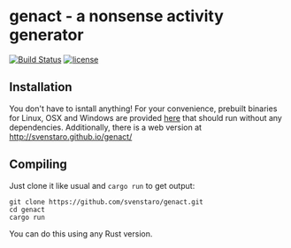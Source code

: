 # genact - a nonsense activity generator

[![Build Status](https://travis-ci.org/svenstaro/genact.svg?branch=master)](https://travis-ci.org/svenstaro/genact)
[![license](http://img.shields.io/badge/license-MIT-blue.svg)](https://github.com/svenstaro/genact/blob/master/LICENSE)

## Installation

You don't have to isntall anything! For your convenience, prebuilt binaries for Linux, OSX and Windows are provided [here](https://github.com/svenstaro/genact/releases) that should run without any dependencies. Additionally, there is a web version at http://svenstaro.github.io/genact/

## Compiling

Just clone it like usual and `cargo run` to get output:

    git clone https://github.com/svenstaro/genact.git
    cd genact
    cargo run

You can do this using any Rust version.
